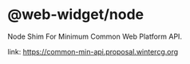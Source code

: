 # @web-widget/node

Node Shim For Minimum Common Web Platform API.

link: https://common-min-api.proposal.wintercg.org
